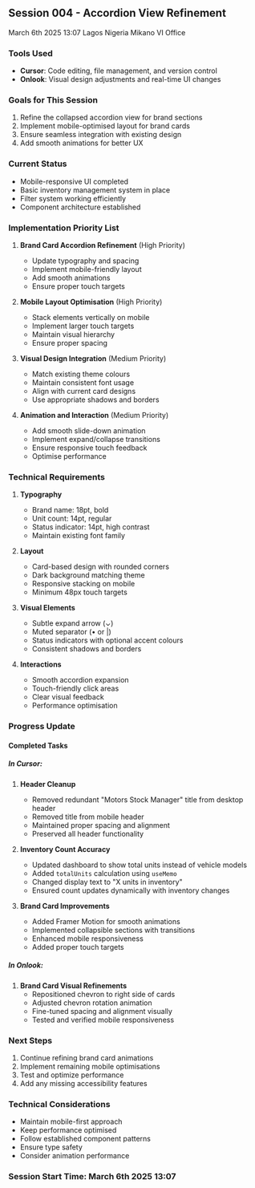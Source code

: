 ## Session 004 - Accordion View Refinement

March 6th 2025 13:07 Lagos Nigeria Mikano VI Office

### Tools Used
- **Cursor**: Code editing, file management, and version control
- **Onlook**: Visual design adjustments and real-time UI changes

### Goals for This Session
1. Refine the collapsed accordion view for brand sections
2. Implement mobile-optimised layout for brand cards
3. Ensure seamless integration with existing design
4. Add smooth animations for better UX

### Current Status
- Mobile-responsive UI completed
- Basic inventory management system in place
- Filter system working efficiently
- Component architecture established

### Implementation Priority List
1. **Brand Card Accordion Refinement** (High Priority)
   - Update typography and spacing
   - Implement mobile-friendly layout
   - Add smooth animations
   - Ensure proper touch targets

2. **Mobile Layout Optimisation** (High Priority)
   - Stack elements vertically on mobile
   - Implement larger touch targets
   - Maintain visual hierarchy
   - Ensure proper spacing

3. **Visual Design Integration** (Medium Priority)
   - Match existing theme colours
   - Maintain consistent font usage
   - Align with current card designs
   - Use appropriate shadows and borders

4. **Animation and Interaction** (Medium Priority)
   - Add smooth slide-down animation
   - Implement expand/collapse transitions
   - Ensure responsive touch feedback
   - Optimise performance

### Technical Requirements
1. **Typography**
   - Brand name: 18pt, bold
   - Unit count: 14pt, regular
   - Status indicator: 14pt, high contrast
   - Maintain existing font family

2. **Layout**
   - Card-based design with rounded corners
   - Dark background matching theme
   - Responsive stacking on mobile
   - Minimum 48px touch targets

3. **Visual Elements**
   - Subtle expand arrow (⌄)
   - Muted separator (• or |)
   - Status indicators with optional accent colours
   - Consistent shadows and borders

4. **Interactions**
   - Smooth accordion expansion
   - Touch-friendly click areas
   - Clear visual feedback
   - Performance optimisation

### Progress Update

#### Completed Tasks

##### In Cursor:
1. **Header Cleanup**
   - Removed redundant "Motors Stock Manager" title from desktop header
   - Removed title from mobile header
   - Maintained proper spacing and alignment
   - Preserved all header functionality

2. **Inventory Count Accuracy**
   - Updated dashboard to show total units instead of vehicle models
   - Added `totalUnits` calculation using `useMemo`
   - Changed display text to "X units in inventory"
   - Ensured count updates dynamically with inventory changes

3. **Brand Card Improvements**
   - Added Framer Motion for smooth animations
   - Implemented collapsible sections with transitions
   - Enhanced mobile responsiveness
   - Added proper touch targets

##### In Onlook:
1. **Brand Card Visual Refinements**
   - Repositioned chevron to right side of cards
   - Adjusted chevron rotation animation
   - Fine-tuned spacing and alignment visually
   - Tested and verified mobile responsiveness

### Next Steps
1. Continue refining brand card animations
2. Implement remaining mobile optimisations
3. Test and optimize performance
4. Add any missing accessibility features

### Technical Considerations
- Maintain mobile-first approach
- Keep performance optimised
- Follow established component patterns
- Ensure type safety
- Consider animation performance

### Session Start Time: March 6th 2025 13:07 